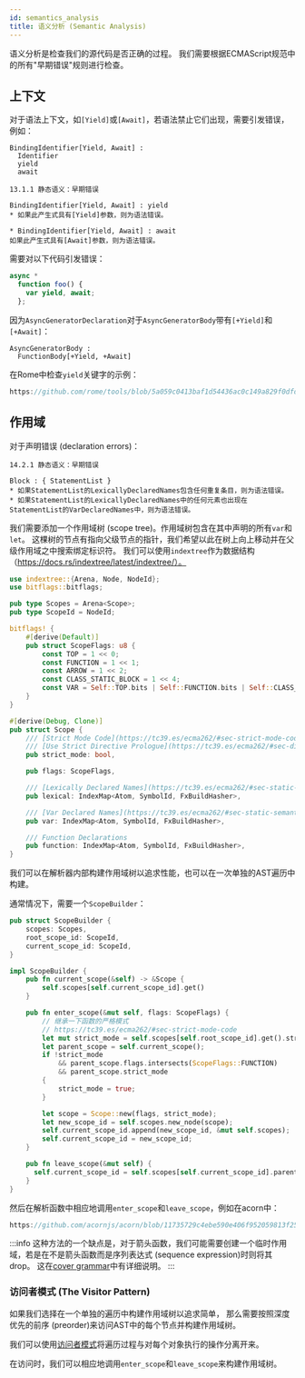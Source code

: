 ```yaml
---
id: semantics_analysis
title: 语义分析 (Semantic Analysis)
---
```


语义分析是检查我们的源代码是否正确的过程。
我们需要根据ECMAScript规范中的所有"早期错误"规则进行检查。

## 上下文

对于语法上下文，如`[Yield]`或`[Await]`，若语法禁止它们出现，需要引发错误，例如：

```markup
BindingIdentifier[Yield, Await] :
  Identifier
  yield
  await

13.1.1 静态语义：早期错误

BindingIdentifier[Yield, Await] : yield
* 如果此产生式具有[Yield]参数，则为语法错误。

* BindingIdentifier[Yield, Await] : await
如果此产生式具有[Await]参数，则为语法错误。
```

需要对以下代码引发错误：

```javascript
async *
  function foo() {
    var yield, await;
  };
```

因为`AsyncGeneratorDeclaration`对于`AsyncGeneratorBody`带有`[+Yield]`和`[+Await]`：

```markup
AsyncGeneratorBody :
  FunctionBody[+Yield, +Await]
```

在Rome中检查`yield`关键字的示例：

```rust reference
https://github.com/rome/tools/blob/5a059c0413baf1d54436ac0c149a829f0dfd1f4d/crates/rome_js_parser/src/syntax/expr.rs#L1368-L1377
```

## 作用域

对于声明错误 (declaration errors)：

```markup
14.2.1 静态语义：早期错误

Block : { StatementList }
* 如果StatementList的LexicallyDeclaredNames包含任何重复条目，则为语法错误。
* 如果StatementList的LexicallyDeclaredNames中的任何元素也出现在StatementList的VarDeclaredNames中，则为语法错误。
```

我们需要添加一个作用域树 (scope tree)。作用域树包含在其中声明的所有`var`和`let`。
这棵树的节点有指向父级节点的指针，我们希望以此在树上向上移动并在父级作用域之中搜索绑定标识符。
我们可以使用`indextree`作为数据结构（https://docs.rs/indextree/latest/indextree/）。

```rust
use indextree::{Arena, Node, NodeId};
use bitflags::bitflags;

pub type Scopes = Arena<Scope>;
pub type ScopeId = NodeId;

bitflags! {
    #[derive(Default)]
    pub struct ScopeFlags: u8 {
        const TOP = 1 << 0;
        const FUNCTION = 1 << 1;
        const ARROW = 1 << 2;
        const CLASS_STATIC_BLOCK = 1 << 4;
        const VAR = Self::TOP.bits | Self::FUNCTION.bits | Self::CLASS_STATIC_BLOCK.bits;
    }
}

#[derive(Debug, Clone)]
pub struct Scope {
    /// [Strict Mode Code](https://tc39.es/ecma262/#sec-strict-mode-code)
    /// [Use Strict Directive Prologue](https://tc39.es/ecma262/#sec-directive-prologues-and-the-use-strict-directive)
    pub strict_mode: bool,

    pub flags: ScopeFlags,

    /// [Lexically Declared Names](https://tc39.es/ecma262/#sec-static-semantics-lexicallydeclarednames)
    pub lexical: IndexMap<Atom, SymbolId, FxBuildHasher>,

    /// [Var Declared Names](https://tc39.es/ecma262/#sec-static-semantics-vardeclarednames)
    pub var: IndexMap<Atom, SymbolId, FxBuildHasher>,

    /// Function Declarations
    pub function: IndexMap<Atom, SymbolId, FxBuildHasher>,
}
```

我们可以在解析器内部构建作用域树以追求性能，也可以在一次单独的AST遍历中构建。

通常情况下，需要一个`ScopeBuilder`：

```rust
pub struct ScopeBuilder {
    scopes: Scopes,
    root_scope_id: ScopeId,
    current_scope_id: ScopeId,
}

impl ScopeBuilder {
    pub fn current_scope(&self) -> &Scope {
        self.scopes[self.current_scope_id].get()
    }

    pub fn enter_scope(&mut self, flags: ScopeFlags) {
        // 继承一下函数的严格模式
        // https://tc39.es/ecma262/#sec-strict-mode-code
        let mut strict_mode = self.scopes[self.root_scope_id].get().strict_mode;
        let parent_scope = self.current_scope();
        if !strict_mode
            && parent_scope.flags.intersects(ScopeFlags::FUNCTION)
            && parent_scope.strict_mode
        {
            strict_mode = true;
        }

        let scope = Scope::new(flags, strict_mode);
        let new_scope_id = self.scopes.new_node(scope);
        self.current_scope_id.append(new_scope_id, &mut self.scopes);
        self.current_scope_id = new_scope_id;
    }

    pub fn leave_scope(&mut self) {
      self.current_scope_id = self.scopes[self.current_scope_id].parent().unwrap();
    }
}
```

然后在解析函数中相应地调用`enter_scope`和`leave_scope`，例如在acorn中：

```javascript reference
https://github.com/acornjs/acorn/blob/11735729c4ebe590e406f952059813f250a4cbd1/acorn/src/statement.js#L425-L437
```

:::info
这种方法的一个缺点是，对于箭头函数，我们可能需要创建一个临时作用域，若是在不是箭头函数而是序列表达式 (sequence expression)时则将其 drop。
这在[cover grammar](/blog/grammar#cover-grammar)中有详细说明。
:::

### 访问者模式 (The Visitor Pattern)

如果我们选择在一个单独的遍历中构建作用域树以追求简单，
那么需要按照深度优先的前序 (preorder)来访问AST中的每个节点并构建作用域树。

我们可以使用[访问者模式](https://rust-unofficial.github.io/patterns/patterns/behavioural/visitor.html)将遍历过程与对每个对象执行的操作分离开来。

在访问时，我们可以相应地调用`enter_scope`和`leave_scope`来构建作用域树。
